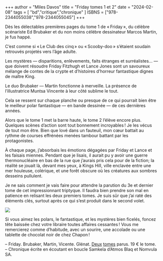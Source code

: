 +++
author = "Miles Davos"
title = "Friday tomes 1 et 2"
date = "2024-02-08"
tags = [
    "bd","critique","chronique" ]
ISBNS = ["978-2344055038","978-2344055045"]
+++

Dès les délectables premières pages du tome 1 de « Friday », du célèbre scénariste Ed Brubaker et du non moins célèbre dessinateur Marcos Martin, je fus happé.

C’est comme si « Le Club des cinq » ou « Scooby-doo » s’étaient soudain retrouvés projetés vers l’âge adulte.


Les mystères — disparitions, enlèvements, faits étranges et surréalistes… — que doivent résoudre Friday Fitzhugh et Lance Jones sont un savoureux mélange de contes de la crypte et d’histoires d’horreur fantastique dignes de maître King.

Le duo Brubaker — Martin fonctionne à merveille. La présence de l’illustratrice Muntsa Vincente à leur côté sublime le tout.

Cela se ressent sur chaque planche ou presque de ce qui pourrait bien être le meilleur polar fantastique — en bande dessinée — de ces dernières années.

Alors que le tome 1 met la barre haute, le tome 2 l’élève encore plus. Quelques scènes d’action sont tout bonnement incroyables ! Je les vécus de tout mon être. Bien que lové dans un fauteuil, mon cœur battait au rythme de courses effrénées menées tambour battant par les protagonistes.

À chaque page, j’absorbais les émotions dégagées par Friday et Lance et les faisais miennes. Pendant que je lisais, il aurait pu y avoir une guerre thermonucléaire en bas de la rue que j’aurais pris cela pour de la fiction; la réalité se jouait là, devant mes yeux, à Kings Hill, ville enclavée entre une mer houleuse, colérique, et une forêt obscure où les créatures aux sombres desseins pullulent.

Je ne sais comment je vais faire pour attendre la parution du 3e et dernier tome de cet impressionnant triptyque. Il faudra bien prendre son mal en patience en relisant les deux premiers tomes. Je suis sûr que j’ai raté des éléments clés, surtout après ce qui s’est produit dans le second volet.

![](/images/friday-t1t2.jpeg)

Si vous aimez les polars, le fantastique, et les mystères bien ficelés, foncez tête baissée chez votre libraire toutes affaires cessantes ! Vous me remercierez comme d’habitude, avec un sourire, une accolade ou une tablette de chocolat noir de chez Chapon !

–
Friday. Brubaker, Martin, Vicente. Glénat. [Deux](https://www.glenat.com/hors-collection-glenat-bd/friday-tome-01-9782344055038) [tomes](-glenat-bd/friday-tome-02-9782344055045) parus. 19 € le tome.
–
Chronique écrite en écoutant en boucle Samkela d’Atmos Blaq et Nomvula SA.

